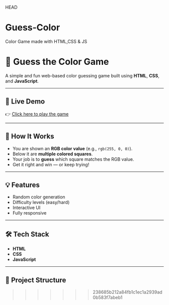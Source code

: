  HEAD
# Guess-Color
Color Game made with HTML,CSS &amp; JS

# 🎨 Guess the Color Game

A simple and fun web-based color guessing game built using **HTML**, **CSS**, and **JavaScript**.

---

## 🚀 Live Demo

👉 [Click here to play the game](https://siddhartha763.github.io/Guess-Color/)

---

## 🧠 How It Works

- You are shown an **RGB color value** (e.g., `rgb(255, 0, 0)`).
- Below it are **multiple colored squares**.
- Your job is to **guess** which square matches the RGB value.
- Get it right and win — or keep trying!

---

## 💡 Features

- Random color generation
- Difficulty levels (easy/hard)
- Interactive UI
- Fully responsive

---

## 🛠 Tech Stack

- **HTML**
- **CSS**
- **JavaScript**

---

## 📂 Project Structure

>>>>>>> 238685b212a84fb1c1ec1a2939ad0b583f7abeb1

